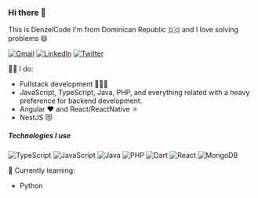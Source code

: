 ### Hi there 👋

This is DenzelCode I'm from Dominican Republic 🇩🇴 and I love solving problems :smile:

[![Gmail](https://img.shields.io/badge/-GMAIL-D14836?style=for-the-badge&logo=gmail&logoColor=white)](mailto:denzelcodedev@gmail.com)
[![LinkedIn](https://img.shields.io/badge/-LINKEDIN-0077B5?style=for-the-badge&logo=linkedin&logoColor=white)](https://www.linkedin.com/in/denzel-giraldo-591b831a7/)
[![Twitter](https://img.shields.io/badge/-TWITTER-0077B5?style=for-the-badge&logo=twitter&logoColor=white)](https://www.twitter.com/denzelcode/)

👨‍💻 I do:
- Fullstack development 👨🏾‍💻
- JavaScript, TypeScript, Java, PHP, and everything related with a heavy preference for backend development.
- Angular ❤️ and React/ReactNative ⚛️
- NestJS 😻

##### Technologies I use

![TypeScript](https://img.shields.io/badge/-TypeScript-000000?style=flat&logo=typescript)
![JavaScript](https://img.shields.io/badge/-JavaScript-000000?style=flat&logo=javascript)
![Java](https://img.shields.io/badge/-Java-000000?style=flat&logo=java)
![PHP](https://img.shields.io/badge/-PHP-000000?style=flat&logo=php)
![Dart](https://img.shields.io/badge/-Dart-000000?style=flat&logo=dart)
![React](https://img.shields.io/badge/-React-000000?style=flat&logo=react)
![MongoDB](https://img.shields.io/badge/-MongoDB-000000?style=flat&logo=mongodb)


🌱 Currently learning:
- Python
